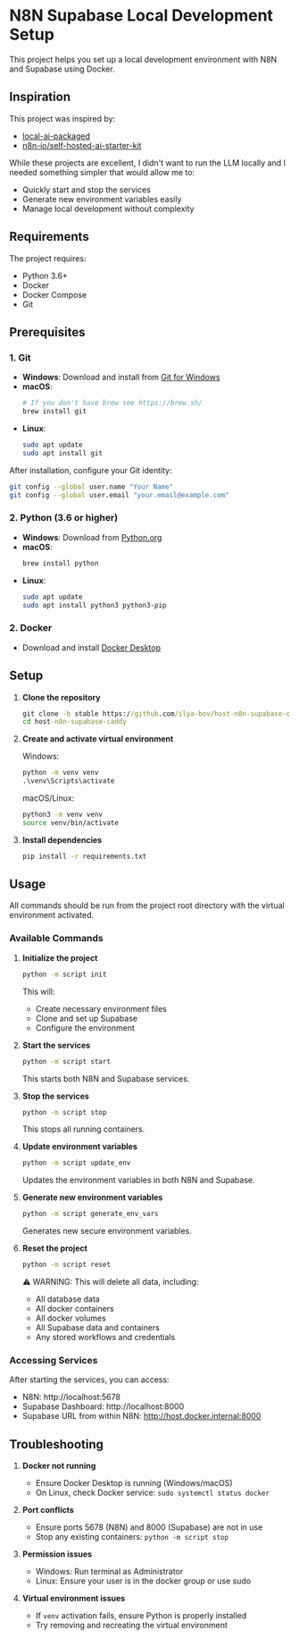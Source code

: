 # N8N Supabase Local Development Setup

This project helps you set up a local development environment with N8N and Supabase using Docker.

## Inspiration

This project was inspired by:
- [local-ai-packaged](https://github.com/coleam00/local-ai-packaged)
- [n8n-io/self-hosted-ai-starter-kit](https://github.com/n8n-io/self-hosted-ai-starter-kit)

While these projects are excellent, I didn't want to run the LLM locally and I needed something simpler that would allow me to:
- Quickly start and stop the services
- Generate new environment variables easily
- Manage local development without complexity

## Requirements

The project requires:
- Python 3.6+
- Docker
- Docker Compose
- Git


## Prerequisites

### 1. Git
- **Windows**: Download and install from [Git for Windows](https://gitforwindows.org/)
- **macOS**:
  ```bash
  # If you don't have brew see https://brew.sh/
  brew install git
  ```
- **Linux**:
  ```bash
  sudo apt update
  sudo apt install git
  ```

After installation, configure your Git identity:
```bash
git config --global user.name "Your Name"
git config --global user.email "your.email@example.com"
```

### 2. Python (3.6 or higher)
- **Windows**: Download from [Python.org](https://www.python.org/downloads/)
- **macOS**: 
  ```bash
  brew install python
  ```
- **Linux**:
  ```bash
  sudo apt update
  sudo apt install python3 python3-pip
  ```

### 2. Docker
- Download and install [Docker Desktop](https://www.docker.com/products/docker-desktop)

## Setup

1. **Clone the repository**


   ```cmd
   git clone -b stable https://github.com/ilya-bov/host-n8n-supabase-caddy.git
   cd host-n8n-supabase-caddy
   ```

3. **Create and activate virtual environment**
   
   Windows:
   ```cmd
   python -m venv venv
   .\venv\Scripts\activate
   ```

   macOS/Linux:
   ```bash
   python3 -m venv venv
   source venv/bin/activate
   ```

4. **Install dependencies**
   ```bash
   pip install -r requirements.txt
   ```

## Usage

All commands should be run from the project root directory with the virtual environment activated.

### Available Commands

1. **Initialize the project**
   ```bash
   python -m script init
   ```
   This will:
   - Create necessary environment files
   - Clone and set up Supabase
   - Configure the environment

2. **Start the services**
   ```bash
   python -m script start
   ```
   This starts both N8N and Supabase services.

3. **Stop the services**
   ```bash
   python -m script stop
   ```
   This stops all running containers.

4. **Update environment variables**
   ```bash
   python -m script update_env
   ```
   Updates the environment variables in both N8N and Supabase.

5. **Generate new environment variables**
   ```bash
   python -m script generate_env_vars
   ```
   Generates new secure environment variables.

6. **Reset the project**
   ```bash
   python -m script reset
   ```
   ⚠️ WARNING: This will delete all data, including:
   - All database data
   - All docker containers
   - All docker volumes
   - All Supabase data and containers
   - Any stored workflows and credentials

### Accessing Services

After starting the services, you can access:
- N8N: http://localhost:5678
- Supabase Dashboard: http://localhost:8000
- Supabase URL from within N8N: http://host.docker.internal:8000

## Troubleshooting

1. **Docker not running**
   - Ensure Docker Desktop is running (Windows/macOS)
   - On Linux, check Docker service: `sudo systemctl status docker`

2. **Port conflicts**
   - Ensure ports 5678 (N8N) and 8000 (Supabase) are not in use
   - Stop any existing containers: `python -m script stop`

3. **Permission issues**
   - Windows: Run terminal as Administrator
   - Linux: Ensure your user is in the docker group or use sudo

4. **Virtual environment issues**
   - If `venv` activation fails, ensure Python is properly installed
   - Try removing and recreating the virtual environment
